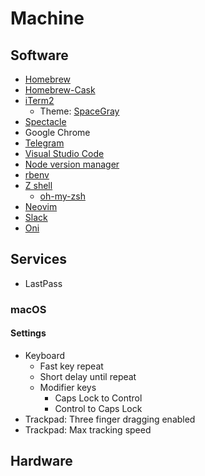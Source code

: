 # Machine

## Software

- [Homebrew](https://brew.sh)
- [Homebrew-Cask](https://caskroom.github.io)
- [iTerm2](https://www.iterm2.com)
  - Theme: [SpaceGray](https://github.com/mbadolato/iTerm2-Color-Schemes#spacegray)
- [Spectacle](https://www.spectacleapp.com)
- Google Chrome
- [Telegram](https://telegram.org)
- [Visual Studio Code](https://code.visualstudio.com)
- [Node version manager](https://github.com/creationix/nvm)
- [rbenv](https://github.com/rbenv/rbenv)
- [Z shell](http://zsh.sourceforge.net)
  - [oh-my-zsh](https://github.com/robbyrussell/oh-my-zsh)
- [Neovim](https://neovim.io)
- [Slack](https://slack.com)
- [Oni](https://www.onivim.io/)

## Services
- LastPass

### macOS

#### Settings

- Keyboard
  - Fast key repeat
  - Short delay until repeat
  - Modifier keys
    - Caps Lock to Control
    - Control to Caps Lock
- Trackpad: Three finger dragging enabled
- Trackpad: Max tracking speed

## Hardware
